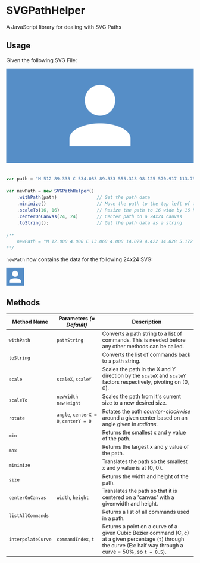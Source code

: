 # SVGPathHelper
A JavaScript library for dealing with SVG Paths

## Usage

Given the following SVG File: 

![SVG before transformation](images/demo-before.svg?sanitize=true)

```javascript

var path = "M 512 89.333 C 534.083 89.333 555.313 98.125 570.917 113.75 C 586.542 129.354 595.333 150.583 595.333 172.667 C 595.333 194.75 586.542 215.979 570.917 231.583 C 555.313 247.208 534.083 256 512 256 C 489.917 256 468.688 247.208 453.083 231.583 C 437.458 215.979 428.667 194.75 428.667 172.667 C 428.667 150.583 437.458 129.354 453.083 113.75 C 468.688 98.125 489.917 89.333 512 89.333 M 512 297.667 C 604.083 297.667 678.667 334.958 678.667 381 L 678.667 422.667 L 345.333 422.667 L 345.333 381 C 345.333 334.958 419.917 297.667 512 297.667 Z";

var newPath = new SVGPathHelper()
    .withPath(path)               // Set the path data
    .minimize()                   // Move the path to the top left of the canvas (0, 0)
    .scaleTo(16, 16)              // Resize the path to 16 wide by 16 high
    .centerOnCanvas(24, 24)       // Center path on a 24x24 canvas
    .toString();                  // Get the path data as a string

/** 
    newPath = "M 12.000 4.000 C 13.060 4.000 14.079 4.422 14.828 5.172 C 15.578 5.921 16.000 6.940 16.000 8.000 C 16.000 9.060 15.578 10.079 14.828 10.828 C 14.079 11.578 13.060 12.000 12.000 12.000 C 10.940 12.000 9.921 11.578 9.172 10.828 C 8.422 10.079 8.000 9.060 8.000 8.000 C 8.000 6.940 8.422 5.921 9.172 5.172 C 9.921 4.422 10.940 4.000 12.000 4.000 M 12.000 14.000 C 16.420 14.000 20.000 15.790 20.000 18.000 L 20.000 20.000 L 4.000 20.000 L 4.000 18.000 C 4.000 15.790 7.580 14.000 12.000 14.000 Z"
**/ 

```

`newPath` now contains the data for the following 24x24 SVG: 

![SVG after transformation](images/demo-after.svg?sanitize=true)

## Methods

| Method Name        | Parameters *(= Default)*              | Description                                                                                                                                                            |
|--------------------|---------------------------------------|-----------------------------------------------------------------------------------------------------------------------------------------------------------------------|
| `withPath`         | `pathString`                          | Converts a path string to a list of commands. This is needed before any other methods can be called.                                                                 |
| `toString`         |                                       | Converts the list of commands back to a path string.                                                                                                                  |
| `scale`            | `scaleX`, `scaleY`                    | Scales the path in the X and Y direction by the `scaleX` and `scaleY` factors respectively, pivoting on (0, 0).                                                    |
| `scaleTo`          | `newWidth` `newHeight`                | Scales the path from it's current size to a new desired size.                                                                                                          |
| `rotate`           | `angle`, `centerX = 0`, `centerY = 0` | Rotates the path _counter-clockwise_ around a given center based on an angle given in _radians_.                                                                    |
| `min`              |                                       | Returns the smallest x and y value of the path.                                                                                                                        |
| `max`              |                                       | Returns the largest x and y value of the path.                                                                                                                        |
| `minimize`         |                                       | Translates the path so the smallest x and y value is at (0, 0).                                                                                                        |
| `size`             |                                       | Returns the width and height of the path.                                                                                                                              |
| `centerOnCanvas`   | `width`, `height`                     | Translates the path so that it is centered on a 'canvas' with a givenwidth and height.                                                                       |
| `listAllCommands`  |                                       | Returns a list of all commands used in a path.                                                                                                                        |
| `interpolateCurve` | `commandIndex`, `t`                   | Returns a point on a curve of a given Cubic Bezier command (C, c) at a given percentage (`t`) through the curve (Ex: half way through a curve = 50%, so `t = 0.5`). |
